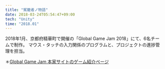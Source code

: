 ```yaml
---
title: "駕籠者ノ物語"
date: 2018-03-24T05:54:47+09:00
tech: "Unity"
time: "2018.01"
---
```


2018年1月、京都府精華町で開催の「Global Game Jam 2018」にて、6名チームで制作。
マウス・タッチの入力関係のプログラムと、プロジェクトの進捗管理を担当。

＊[Global Game Jam 本家サイトのゲーム紹介ページ](https://globalgamejam.org/2018/games/%E9%A7%95%E7%B1%A0%E8%80%85%E3%83%8E%E7%89%A9%E8%AA%9Ekagonomono-no-monogatari)